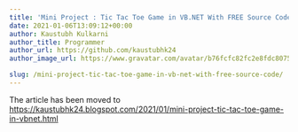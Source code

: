 ```yaml
---
title: 'Mini Project : Tic Tac Toe Game in VB.NET With FREE Source Code'
date: 2021-01-06T13:09:12+00:00
author: Kaustubh Kulkarni
author_title: Programmer
author_url: https://github.com/kaustubhk24
author_image_url: https://www.gravatar.com/avatar/b76fcfc82fc2e8fdc8075636f1735f61?s=200

slug: /mini-project-tic-tac-toe-game-in-vb-net-with-free-source-code/
---
```

The article has been moved to https://kaustubhk24.blogspot.com/2021/01/mini-project-tic-tac-toe-game-in-vbnet.html